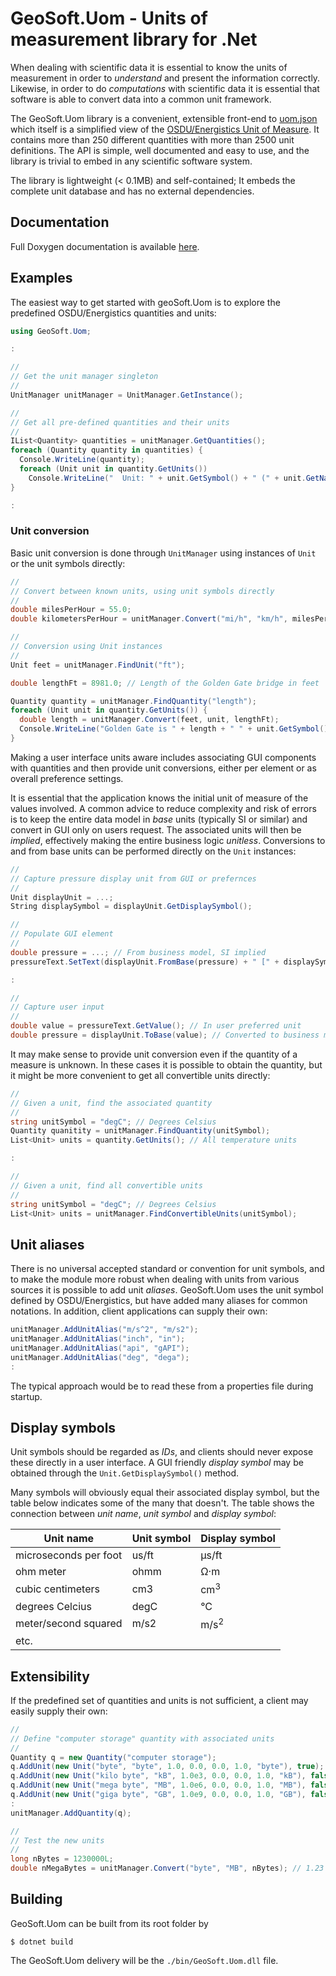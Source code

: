 # GeoSoft.Uom - Units of measurement library for .Net

When dealing with scientific data it is essential to know the units of
measurement in order to _understand_ and present the information correctly.
Likewise, in order to do _computations_ with scientific data it is essential
that software is able to convert data into a common unit framework.

The GeoSoft.Uom library is a convenient, extensible front-end to
[uom.json](/standard/uom.json) which itself is a simplified
view of the
[OSDU/Energistics Unit of Measure](https://energistics.org/energisticsr-consortium-publishes-new-version-its-unit-measure-standard).
It contains more than
250 different quantities with more than
2500 unit definitions.
The API is simple, well documented and easy to use, and the library is trivial
to embed in any scientific software system.

The library is lightweight (&lt; 0.1MB) and self-contained; It embeds the complete
unit database and has no external dependencies.



## Documentation

Full Doxygen documentation is available [here](https://htmlpreview.github.io/?https://raw.githubusercontent.com/geosoft-as/osdu-uom/main/csharp/docs/index.html).



## Examples

The easiest way to get started with geoSoft.Uom is to explore the predefined
OSDU/Energistics quantities and units:

```C#
using GeoSoft.Uom;

:

//
// Get the unit manager singleton
//
UnitManager unitManager = UnitManager.GetInstance();

//
// Get all pre-defined quantities and their units
//
IList<Quantity> quantities = unitManager.GetQuantities();
foreach (Quantity quantity in quantities) {
  Console.WriteLine(quantity);
  foreach (Unit unit in quantity.GetUnits())
    Console.WriteLine("  Unit: " + unit.GetSymbol() + " (" + unit.GetName() + ")";
}

:
```


### Unit conversion

Basic unit conversion is done through `UnitManager`
using instances of `Unit` or the unit symbols directly:

```C#
//
// Convert between known units, using unit symbols directly
//
double milesPerHour = 55.0;
double kilometersPerHour = unitManager.Convert("mi/h", "km/h", milesPerHour);

//
// Conversion using Unit instances
//
Unit feet = unitManager.FindUnit("ft");

double lengthFt = 8981.0; // Length of the Golden Gate bridge in feet

Quantity quantity = unitManager.FindQuantity("length");
foreach (Unit unit in quantity.GetUnits()) {
  double length = unitManager.Convert(feet, unit, lengthFt);
  Console.WriteLine("Golden Gate is " + length + " " + unit.GetSymbol());
}
```

Making a user interface units aware includes associating
GUI components with quantities and then provide unit conversions,
either per element or as overall preference settings.

It is essential that the application knows the initial unit of measure
of the values involved. A common advice to reduce complexity and risk of errors
is to keep the entire data model in _base_ units (typically SI or similar)
and convert in GUI only on users request. The associated units will then
be _implied_, effectively making the entire business logic _unitless_.
Conversions to and from base units can be performed directly on the `Unit` instances:

```C#
//
// Capture pressure display unit from GUI or prefernces
//
Unit displayUnit = ...;
String displaySymbol = displayUnit.GetDisplaySymbol();

//
// Populate GUI element
//
double pressure = ...; // From business model, SI implied
pressureText.SetText(displayUnit.FromBase(pressure) + " [" + displaySymbol + "]");

:

//
// Capture user input
//
double value = pressureText.GetValue(); // In user preferred unit
double pressure = displayUnit.ToBase(value); // Converted to business model unit (SI)
```


It may make sense to provide unit conversion even if the quantity of a measure
is unknown. In these cases it is possible to obtain the quantity, but it might
be more convenient to get all convertible units directly:

```C#
//
// Given a unit, find the associated quantity
//
string unitSymbol = "degC"; // Degrees Celsius
Quantity quanitity = unitManager.FindQuantity(unitSymbol);
List<Unit> units = quantity.GetUnits(); // All temperature units

:

//
// Given a unit, find all convertible units
//
string unitSymbol = "degC"; // Degrees Celsius
List<Unit> units = unitManager.FindConvertibleUnits(unitSymbol);
```



## Unit aliases

There is no universal accepted standard or convention for unit symbols, and
to make the module more robust when dealing with units from various sources
it is possible to add unit _aliases_. GeoSoft.Uom uses the unit symbol defined
by OSDU/Energistics, but have added many aliases for common notations.
In addition, client applications can supply their own:

```C#
unitManager.AddUnitAlias("m/s^2", "m/s2");
unitManager.AddUnitAlias("inch", "in");
unitManager.AddUnitAlias("api", "gAPI");
unitManager.AddUnitAlias("deg", "dega");
:
```

The typical approach would be to read these from a properties file during startup.



## Display symbols

Unit symbols should be regarded as _IDs_, and clients
should never expose these directly in a user interface.
A GUI friendly _display symbol_ may be obtained through
the `Unit.GetDisplaySymbol()` method.

Many symbols will obviously equal their associated display symbol,
but the table below indicates some of the many that doesn't.
The table shows the connection between _unit name_,
_unit symbol_ and _display symbol_:


| Unit name             | Unit symbol | Display symbol   |
|-----------------------|-------------|------------------|
| microseconds per foot | us/ft       | &#181;s/ft       |
| ohm meter             | ohmm        | &#8486;&middot;m |
| cubic centimeters     | cm3         | cm<sup>3</sup>   |
| degrees Celcius       | degC        | &deg;C           |
| meter/second squared  | m/s2        | m/s<sup>2</sup>  |
| etc.                  |             |                  |




## Extensibility

If the predefined set of quantities and units is not sufficient, a client may
easily supply their own:

```java
//
// Define "computer storage" quantity with associated units
//
Quantity q = new Quantity("computer storage");
q.AddUnit(new Unit("byte", "byte", 1.0, 0.0, 0.0, 1.0, "byte"), true);
q.AddUnit(new Unit("kilo byte", "kB", 1.0e3, 0.0, 0.0, 1.0, "kB"), false);
q.AddUnit(new Unit("mega byte", "MB", 1.0e6, 0.0, 0.0, 1.0, "MB"), false);
q.AddUnit(new Unit("giga byte", "GB", 1.0e9, 0.0, 0.0, 1.0, "GB"), false);
:
unitManager.AddQuantity(q);

//
// Test the new units
//
long nBytes = 1230000L;
double nMegaBytes = unitManager.Convert("byte", "MB", nBytes); // 1.23
```



## Building

GeoSoft.Uom can be built from its root folder by

```
$ dotnet build
```

The GeoSoft.Uom delivery will be the `./bin/GeoSoft.Uom.dll` file.




